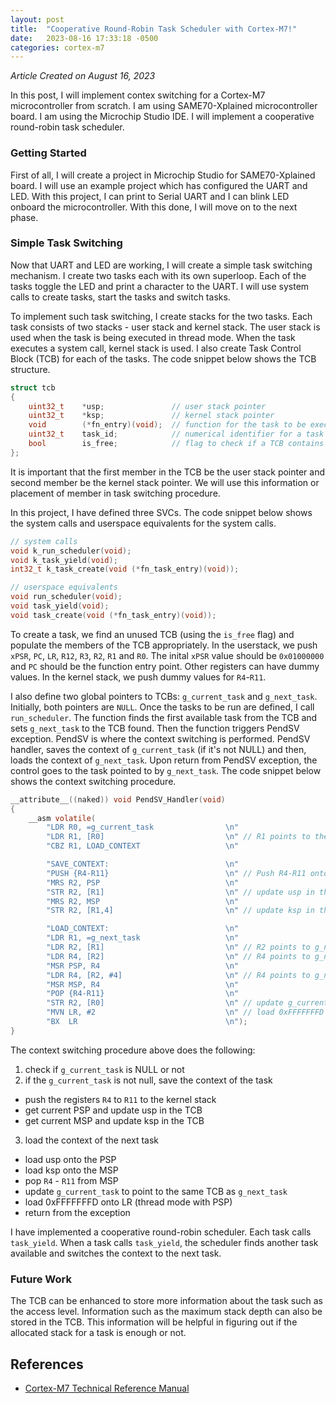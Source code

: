 ```yaml
---
layout: post
title:  "Cooperative Round-Robin Task Scheduler with Cortex-M7!"
date:   2023-08-16 17:33:18 -0500
categories: cortex-m7
---
```


*Article Created on August 16, 2023*

In this post, I will implement contex switching for a Cortex-M7 microcontroller from scratch. I am using SAME70-Xplained microcontroller board. I am using the Microchip Studio IDE. I will implement a cooperative round-robin task scheduler.


### Getting Started
First of all, I will create a project in Microchip Studio for SAME70-Xplained board. I will use an example project which has configured the UART and LED. With this project, I can print to Serial UART and I can blink LED onboard the microcontroller. With this done, I will move on to the next phase.

### Simple Task Switching
Now that UART and LED are working, I will create a simple task switching mechanism. I create two tasks each with its own superloop. Each of the tasks toggle the LED and print a character to the UART. I will use system calls to create tasks, start the tasks and switch tasks.

To implement such task switching, I create stacks for the two tasks. Each task consists of two stacks - user stack and kernel stack. The user stack is used when the task is being executed in thread mode. When the task executes a system call, kernel stack is used. I also create Task Control Block (TCB) for each of the tasks. The code snippet below shows the TCB structure.

```c
struct tcb
{
    uint32_t    *usp;               // user stack pointer
    uint32_t    *ksp;               // kernel stack pointer
    void        (*fn_entry)(void);  // function for the task to be executed
    uint32_t    task_id;            // numerical identifier for a task
    bool        is_free;            // flag to check if a TCB contains valid task definition or not
};
```

It is important that the first member in the TCB be the user stack pointer and second member be the kernel stack pointer. We will use this information or placement of member in task switching procedure.

In this project, I have defined three SVCs. The code snippet below shows the system calls and userspace equivalents for the system calls.
```c
// system calls
void k_run_scheduler(void);
void k_task_yield(void);
int32_t k_task_create(void (*fn_task_entry)(void));

// userspace equivalents
void run_scheduler(void);
void task_yield(void);
void task_create(void (*fn_task_entry)(void));
```

To create a task, we find an unused TCB (using the ```is_free``` flag) and populate the members of the TCB appropriately. In the userstack, we push ```xPSR```, ```PC```, ```LR```, ```R12```, ```R3```, ```R2```, ```R1``` and ```R0```. The inital ```xPSR``` value should be ```0x01000000``` and ```PC``` should be the function entry point. Other registers can have dummy values. In the kernel stack, we push dummy values for ```R4```-```R11```.

I also define two global pointers to TCBs: ```g_current_task``` and ```g_next_task```. Initially, both pointers are ```NULL```. Once the tasks to be run are defined, I call ```run_scheduler```. The function finds the first available task from the TCB and sets ```g_next_task``` to the TCB found. Then the function triggers PendSV exception. PendSV is where the context switching is performed. PendSV handler, saves the context of ```g_current_task``` (if it's not NULL) and then, loads the context of ```g_next_task```. Upon return from PendSV exception, the control goes to the task pointed to by ```g_next_task```. The code snippet below shows the context switching procedure.

```c
__attribute__((naked)) void PendSV_Handler(void)
{
    __asm volatile(
        "LDR R0, =g_current_task                \n"
        "LDR R1, [R0]                           \n" // R1 points to the TCB
        "CBZ R1, LOAD_CONTEXT                   \n"

        "SAVE_CONTEXT:                          \n"
        "PUSH {R4-R11}                          \n" // Push R4-R11 onto MSP
        "MRS R2, PSP                            \n"
        "STR R2, [R1]                           \n" // update usp in the TCB
        "MRS R2, MSP                            \n"
        "STR R2, [R1,4]                         \n" // update ksp in the TCB

        "LOAD_CONTEXT:                          \n"
        "LDR R1, =g_next_task                   \n"
        "LDR R2, [R1]                           \n" // R2 points to g_next_task
        "LDR R4, [R2]                           \n" // R4 points to g_next_task->usp
        "MSR PSP, R4                            \n"
        "LDR R4, [R2, #4]                       \n" // R4 points to g_next_task->ksp
        "MSR MSP, R4                            \n"
        "POP {R4-R11}                           \n"
        "STR R2, [R0]                           \n" // update g_current_task to be same as g_next_task
        "MVN LR, #2                             \n" // load 0xFFFFFFFD onto LR
        "BX  LR                                 \n");
}
```
The context switching procedure above does the following:
1. check if ```g_current_task``` is NULL or not
2. if the ```g_current_task``` is not null, save the context of the task
* push the registers ```R4``` to ```R11``` to the kernel stack
* get current PSP and update usp in the TCB
* get current MSP and update ksp in the TCB
3. load the context of the next task
* load usp onto the PSP
* load ksp onto the MSP
* pop ```R4``` - ```R11``` from MSP
* update ```g_current_task``` to point to the same TCB as ```g_next_task```
* load 0xFFFFFFFD onto LR (thread mode with PSP)
* return from the exception

I have implemented a cooperative round-robin scheduler. Each task calls ```task_yield```. When a task calls ```task_yield```, the scheduler finds another task available and switches the context to the next task.

### Future Work
The TCB can be enhanced to store more information about the task such as the access level. Information such as the maximum stack depth can also be stored in the TCB. This information will be helpful in figuring out if the allocated stack for a task is enough or not.

## References
* [Cortex-M7 Technical Reference Manual][cortex_m7_trm]

[cortex_m7_trm]: https://developer.arm.com/documentation/ddi0489/f
[task_switching_guide]: https://medium.com/@dheeptuck/building-a-real-time-operating-system-rtos-ground-up-a70640c64e93
[putty_url]: https://www.putty.org/
[git_install_guide]: https://github.com/git-guides/install-git
[system_calls_guide]: https://antoniogiacomelli.com/2022/11/06/separating-user-space-from-kernel-space-on-arm-cortex-m3/
